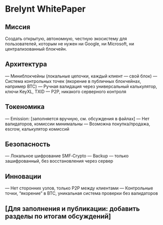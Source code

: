 # Brelynt WhitePaper

## Миссия
Создать открытую, автономную, честную экосистему для пользователей, которым не нужен ни Google, ни Microsoft, ни централизованный блокчейн.

## Архитектура
— Миниблокчейны (локальные цепочки, каждый клиент — свой блок)
— Система контрольных точек (якорение в публичных блокчейнах, например BTC)
— Ручная валидация через универсальный калькулятор, ключи KeyXL, TXID
— P2P, никакого серверного контроля

## Токеномика
— Emission: [заполняется вручную, см. обсуждения в файлах]
— Нет валидаторов, комиссии минимальны
— Возможна покупка/продажа, escrow, калькулятор комиссий

## Безопасность
— Локальное шифрование SMF‑Crypto
— Backup — только зашифрованный, без восстановления через сервер

## Инновации
— Нет сторонних узлов, только P2P между клиентами
— Контрольные точки, “якорение” в BTC, уникальная система проверки без валидаторов

## [Для заполнения и публикации: добавить разделы по итогам обсуждений]
